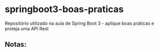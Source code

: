 # springboot3-boas-praticas
Repositório utilizado na aula de Spring Boot 3 - aplique boas práticas e proteja uma API Rest


## Notas:
